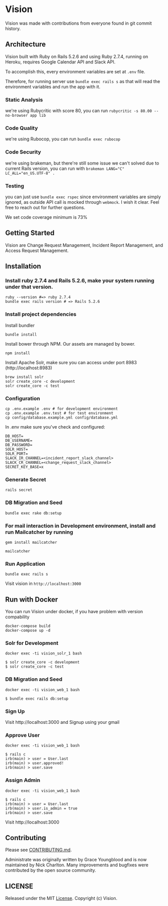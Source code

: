 # Vision

Vision was made with contributions from everyone found in git commit history.

## Architecture

Vision built with Ruby on Rails 5.2.6 and using Ruby 2.7.4, running on Heroku, requires Google Calendar API and Slack API.

To accomplish this, every environment variables are set at `.env` file.

Therefore, for running server use `bundle exec rails s` as that will read the environment variables and
run the app with it.

### Static Analysis
we're using Rubycritic with score 80, you can run `rubycritic -s 80.00 --no-browser app lib`

### Code Quality
we're using Rubocop, you can run `bundle exec rubocop`

### Code Security
we're using brakeman, but there're still some issue we can't solved due to current Rails version,
you can run with `brakeman LANG="C" LC_ALL="en_US.UTF-8" .`

### Testing
you can just use `bundle exec rspec` since environment variables are simply ignored,
as outside API call is mocked through `webmock`.
I wish it clear. Feel free to reach out for further questions.

We set code coverage minimum is 73%

## Getting Started

Vision are Change Request Management, Incident Report Management, and Access Request Management.

## Installation

### Install ruby 2.7.4 and Rails 5.2.6, make your system running under that version.

```
ruby --version #=> ruby 2.7.4
bundle exec rails version # => Rails 5.2.6
```

### Install project dependencies

Install bundler
```
bundle install
```

Install bower through NPM. Our assets are managed by bower.
```
npm install
```

Install Apache Solr, make sure you can access under port 8983 (http://localhost:8983)
```
brew install solr
solr create_core -c development
solr create_core -c test
```

### Configuration
```
cp .env.example .env # for development environment
cp .env.example .env.test # for test environment
cp config/database.example.yml config/database.yml
```

In .env make sure you've check and configured:
```
DB_HOST=
DB_USERNAME=
DB_PASSWORD=
SOLR_HOST=
SOLR_PORT=
SLACK_IR_CHANNEL=<incident_report_slack_channel>
SLACK_CR_CHANNEL=<change_request_slack_channel>
SECRET_KEY_BASE=x
```
### Generate Secret

```
rails secret
```

### DB Migration and Seed

```
bundle exec rake db:setup
```

### For mail interaction in Development environment, install and run Mailcatcher by running
```
gem install mailcatcher

mailcatcher
```

### Run Application
```
bundle exec rails s
```

Visit vision in `http://localhost:3000`


## Run with Docker

You can run Vision under docker, if you have problem with version compability

```
docker-compose build
docker-compose up -d

```

### Solr for Development

```
docker exec -ti vision_solr_1 bash

$ solr create_core -c development
$ solr create_core -c test

```

### DB Migration and Seed

```
docker exec -ti vision_web_1 bash

$ bundle exec rails db:setup
```


### Sign Up

Visit http://localhost:3000 and Signup using your gmail

### Approve User

```
docker exec -ti vision_web_1 bash

$ rails c
irb(main) > user = User.last
irb(main) > user.approved!
irb(main) > user.save
```

### Assign Admin

```
docker exec -ti vision_web_1 bash

$ rails c
irb(main) > user = User.last
irb(main) > user.is_admin = true
irb(main) > user.save
```


Visit http://localhost:3000

## Contributing

Please see [CONTRIBUTING.md](CONTRIBUTING.md).

Administrate was originally written by Grace Youngblood and is now maintained by Nick Charlton. Many improvements and bugfixes were contributed by the open source community.

## LICENSE

Released under the MIT [License](LICENSE). Copyright (c) Vision.
